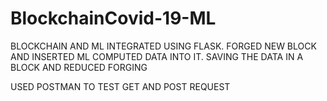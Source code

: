 # BlockchainCovid-19-ML

BLOCKCHAIN AND ML INTEGRATED USING FLASK. 
FORGED NEW BLOCK AND INSERTED ML COMPUTED DATA INTO IT. 
SAVING THE DATA IN A BLOCK AND REDUCED FORGING

USED POSTMAN TO TEST GET AND POST REQUEST

 


 



 


 
